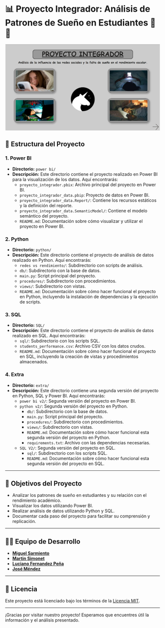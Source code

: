 # 📊 Proyecto Integrador: Análisis de Patrones de Sueño en Estudiantes 🛌🌙

![alt text](image/portada.png)

## 📁 Estructura del Proyecto

### 1. Power BI
- **Directorio:** `power bi/`
- **Descripción:** Este directorio contiene el proyecto realizado en Power BI para la visualización de los datos. Aquí encontrarás:
  - `proyecto_integrador.pbix`: Archivo principal del proyecto en Power BI.
  - `proyecto_integrador_data.pbip`: Proyecto de datos en Power BI.
  - `proyecto_integrador_data.Report/`: Contiene los recursos estáticos y la definición del reporte.
  - `proyecto_integrador_data.SemanticModel/`: Contiene el modelo semántico del proyecto.
  - `README.md`: Documentación sobre cómo visualizar y utilizar el proyecto en Power BI.

### 2. Python
- **Directorio:** `python/`
- **Descripción:** Este directorio contiene el proyecto de análisis de datos realizado en Python. Aquí encontrarás:
  - `redes vs rendimiento/`: Subdirectorio con scripts de análisis.
  - `db/`: Subdirectorio con la base de datos.
  - `main.py`: Script principal del proyecto.
  - `procedures/`: Subdirectorio con procedimientos.
  - `views/`: Subdirectorio con vistas.
  - `README.md`: Documentación sobre cómo hacer funcional el proyecto en Python, incluyendo la instalación de dependencias y la ejecución de scripts.

### 3. SQL
- **Directorio:** `SQL/`
- **Descripción:** Este directorio contiene el proyecto de análisis de datos realizado en SQL. Aquí encontrarás:
  - `sql/`: Subdirectorio con los scripts SQL.
  - `students_performance.csv`: Archivo CSV con los datos crudos.
  - `README.md`: Documentación sobre cómo hacer funcional el proyecto en SQL, incluyendo la creación de vistas y procedimientos almacenados.

### 4. Extra
- **Directorio:** `extra/`
- **Descripción:** Este directorio contiene una segunda versión del proyecto en Python, SQL y Power BI. Aquí encontrarás:
  - `power bi v2/`: Segunda versión del proyecto en Power BI.
  - `python v2/`: Segunda versión del proyecto en Python.
    - `db/`: Subdirectorio con la base de datos.
    - `main.py`: Script principal del proyecto.
    - `procedures/`: Subdirectorio con procedimientos.
    - `views/`: Subdirectorio con vistas.
    - `README.md`: Documentación sobre cómo hacer funcional esta segunda versión del proyecto en Python.
    - `requirements.txt`: Archivo con las dependencias necesarias.
  - `SQL V2/`: Segunda versión del proyecto en SQL.
    - `sql/`: Subdirectorio con los scripts SQL.
    - `README.md`: Documentación sobre cómo hacer funcional esta segunda versión del proyecto en SQL.

---

## 🚀 Objetivos del Proyecto

- Analizar los patrones de sueño en estudiantes y su relación con el rendimiento académico.
- Visualizar los datos utilizando Power BI.
- Realizar análisis de datos utilizando Python y SQL.
- Documentar cada paso del proyecto para facilitar su comprensión y replicación.

---

## 👨‍💻 Equipo de Desarrollo

- [**Miguel Sarmiento**](https://www.linkedin.com/in/miguel-sarmiento-levy/)
- [**Martin Simonet**](https://www.linkedin.com/in/martin-simonet/)
- [**Luciano Fernandez Peña**](https://www.linkedin.com/in/luciano-fernandez-peña/)
- [**José Méndez**](https://www.linkedin.com/in/josé-méndez/)

---

## 📄 Licencia

Este proyecto está licenciado bajo los términos de la [Licencia MIT](LICENSE).

---

¡Gracias por visitar nuestro proyecto! Esperamos que encuentres útil la información y el análisis presentado.